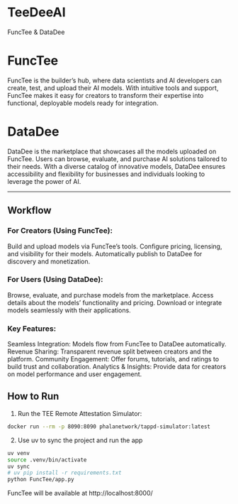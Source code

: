 # TeeDeeAI
FuncTee &amp; DataDee

# FuncTee
FuncTee is the builder’s hub, where data scientists and AI developers can create, test, and upload their AI models. With intuitive tools and support, FuncTee makes it easy for creators to transform their expertise into functional, deployable models ready for integration.

# DataDee
DataDee is the marketplace that showcases all the models uploaded on FuncTee. Users can browse, evaluate, and purchase AI solutions tailored to their needs. With a diverse catalog of innovative models, DataDee ensures accessibility and flexibility for businesses and individuals looking to leverage the power of AI.

---

## Workflow

### For Creators (Using FuncTee):

Build and upload models via FuncTee’s tools.
Configure pricing, licensing, and visibility for their models.
Automatically publish to DataDee for discovery and monetization.

### For Users (Using DataDee):

Browse, evaluate, and purchase models from the marketplace.
Access details about the models’ functionality and pricing.
Download or integrate models seamlessly with their applications.

### Key Features:

Seamless Integration: Models flow from FuncTee to DataDee automatically.
Revenue Sharing: Transparent revenue split between creators and the platform.
Community Engagement: Offer forums, tutorials, and ratings to build trust and collaboration.
Analytics & Insights: Provide data for creators on model performance and user engagement.


## How to Run


1. Run the TEE Remote Attestation Simulator:

```bash
docker run --rm -p 8090:8090 phalanetwork/tappd-simulator:latest
```

2. Use uv to sync the project and run the app
```bash
uv venv
source .venv/bin/activate
uv sync 
# uv pip install -r requirements.txt
python FuncTee/app.py
```

FuncTee will be available at http://localhost:8000/